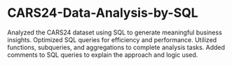 # CARS24-Data-Analysis-by-SQL
Analyzed the CARS24 dataset using SQL to generate meaningful business insights. Optimized SQL queries for efficiency and performance. Utilized functions, subqueries, and aggregations to complete analysis tasks. Added comments to SQL queries to explain the approach and logic used.
